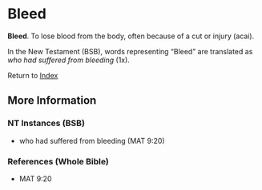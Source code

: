 # Bleed
**Bleed**. 
To lose blood from the body, often because of a cut or injury (acai). 




In the New Testament (BSB), words representing “Bleed” are translated as 
*who had suffered from bleeding* (1x). 


Return to [Index](00-Index.md)

## More Information

### NT Instances (BSB)

* who had suffered from bleeding (MAT 9:20)



### References (Whole Bible)

* MAT 9:20



